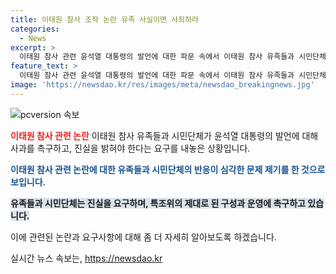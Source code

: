 ```yaml
---
title: 이태원 참사 조작 논란 유족 사실이면 사죄하라
categories:
  - News
excerpt: >
  이태원 참사 관련 윤석열 대통령의 발언에 대한 파문 속에서 이태원 참사 유족들과 시민단체의 요구가 논란을 빚고 있다. 유가족들은 대통령 발언이 사실이라면 사과를 요구하며, 이에 관한 수습과 참사 진실 규명을 촉구했다. 한 달이 지난 이태원 참사 특별법의 공포 후에도 특별조사위원회 구성이 미뤄지자, 정부와 국회는 진실 규명에 우선순위를 두고 촉구했다.
feature_text: >
  이태원 참사 관련 윤석열 대통령의 발언에 대한 파문 속에서 이태원 참사 유족들과 시민단체의 요구가 논란을 빚고 있다. 유가족들은 대통령 발언이 사실이라면 사과를 요구하며, 이에 관한 수습과 참사 진실 규명을 촉구했다. 한 달이 지난 이태원 참사 특별법의 공포 후에도 특별조사위원회 구성이 미뤄지자, 정부와 국회는 진실 규명에 우선순위를 두고 촉구했다.
image: 'https://newsdao.kr/res/images/meta/newsdao_breakingnews.jpg'
---
```


<p><img src="https://newsdao.kr/res/images/meta/newsdao_breakingnews.jpg" alt="pcversion 속보" /></p>

<p><b><span style="color: #ee2323;">이태원 참사 관련 논란</span></b>
이태원 참사 유족들과 시민단체가 윤석열 대통령의 발언에 대해 사과를 촉구하고, 진실을 밝혀야 한다는 요구를 내놓은 상황입니다.</p>

<p><b><span style="color: #1a5490;">이태원 참사 관련 논란에 대한 유족들과 시민단체의 반응이 심각한 문제 제기를 한 것으로 보입니다.</span></b></p>

<p><b><span style="background-color: #21538527;">유족들과 시민단체는 진실을 요구하며, 특조위의 제대로 된 구성과 운영에 촉구하고 있습니다.</span></b></p>

<p>이에 관련된 논란과 요구사항에 대해 좀 더 자세히 알아보도록 하겠습니다.</p>
실시간 뉴스 속보는, <a href="https://newsdao.kr" rel="dofollow">https://newsdao.kr</a>


